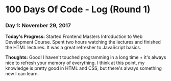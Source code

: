 # 100 Days Of Code - Log (Round 1)

### Day 1: November 29, 2017

**Today's Progress:** Started Frontend Masters Introduction to Web Development Course. Spent two hours watching the lectures and finished the HTML lectures. It was a great refresher to JavaScript basics.

**Thoughts:** Good! I haven't touched programming in a long time + it's always nice to refresh your memory of everything. I think at this point, my knowledge is pretty good in HTML and CSS, but there's always something new I can learn.
